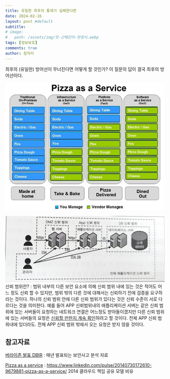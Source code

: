 ```yaml
---
title: 유일한 최후의 통제가 실패한다면
date: 2024-02-16
layout: post #default
subtitle: 
# image:
#   path: /assets/img/맛-산해진미-한정식.webp
tags: [정보보호]
comments: true
author: 잠자리
---
```


최후의 (유일한) 방어선이 무너진다면 어떻게 할 것인가? 이 질문의 답이 결국 최후의 방어선이다.

![](/assets/img/pizza-as-a-service.png)


![구성 요소별 그리고 전체 신뢰 범위](/assets/img/구성요소-신뢰-범위.png)
신뢰 범위란?
 : 범위 내부의 다른 보안 요소에 의해 신뢰 범위 내에 있는 것은 적어도 어느 정도 신뢰 할 수 있지만, 범위 밖의 다른 것에 대해서는 신뢰하기 전에 검증을 요구하라는 것이다. 하나의 신뢰 범위 안에 다른 신뢰 범위가 있다는 것은 신뢰 수준이 서로 다르다는 것을 의미한다. 예를 들어 APP 신뢰범위내의 애플리케이션 서버는 같은 신뢰 범위에 있는 서버들이 요청하는 네트워크 연결은 어느정도 받아들이겠지만 다른 신뢰 범위에 있는 서버들의 요청은 <u>신뢰할 만한지 계속 확인</u>하려고 할 것이다. 전체 APP 신뢰 범위내에 있더라도. 전체 APP 신뢰 범위 밖에서 오는 요청은 받지 않을 것이다. 
 

## 참고자료

[버라이존 발표 DBIR](https://www.verizon.com/business/resources/reports/dbir/)
 : 매년 발표되는 보안사고 분석 자료

[Pizza as a service](/assets/img/pizza-as-a-service.png)
 : https://www.linkedin.com/pulse/20140730172610-9679881-pizza-as-a-service/ 2014 클라우드 책임 공유 모델 비유 